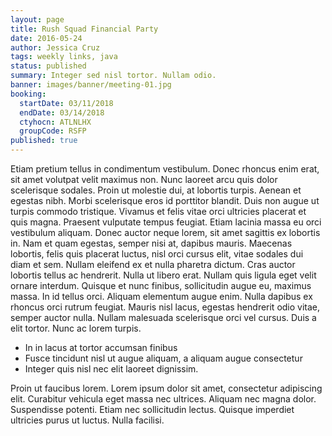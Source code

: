 ```yaml
---
layout: page
title: Rush Squad Financial Party
date: 2016-05-24
author: Jessica Cruz
tags: weekly links, java
status: published
summary: Integer sed nisl tortor. Nullam odio.
banner: images/banner/meeting-01.jpg
booking:
  startDate: 03/11/2018
  endDate: 03/14/2018
  ctyhocn: ATLNLHX
  groupCode: RSFP
published: true
---
```

Etiam pretium tellus in condimentum vestibulum. Donec rhoncus enim erat, sit amet volutpat velit maximus non. Nunc laoreet arcu quis dolor scelerisque sodales. Proin ut molestie dui, at lobortis turpis. Aenean et egestas nibh. Morbi scelerisque eros id porttitor blandit. Duis non augue ut turpis commodo tristique. Vivamus et felis vitae orci ultricies placerat et quis magna. Praesent vulputate tempus feugiat. Etiam lacinia massa eu orci vestibulum aliquam. Donec auctor neque lorem, sit amet sagittis ex lobortis in.
Nam et quam egestas, semper nisi at, dapibus mauris. Maecenas lobortis, felis quis placerat luctus, nisl orci cursus elit, vitae sodales dui diam et sem. Nullam eleifend ex et nulla pharetra dictum. Cras auctor lobortis tellus ac hendrerit. Nulla ut libero erat. Nullam quis ligula eget velit ornare interdum. Quisque et nunc finibus, sollicitudin augue eu, maximus massa. In id tellus orci. Aliquam elementum augue enim. Nulla dapibus ex rhoncus orci rutrum feugiat. Mauris nisl lacus, egestas hendrerit odio vitae, semper auctor nulla. Nullam malesuada scelerisque orci vel cursus. Duis a elit tortor. Nunc ac lorem turpis.

* In in lacus at tortor accumsan finibus
* Fusce tincidunt nisl ut augue aliquam, a aliquam augue consectetur
* Integer quis nisl nec elit laoreet dignissim.

Proin ut faucibus lorem. Lorem ipsum dolor sit amet, consectetur adipiscing elit. Curabitur vehicula eget massa nec ultrices. Aliquam nec magna dolor. Suspendisse potenti. Etiam nec sollicitudin lectus. Quisque imperdiet ultricies purus ut luctus. Nulla facilisi.
